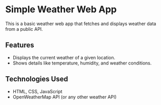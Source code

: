 # Simple Weather Web App

This is a basic weather web app that fetches and displays weather data from a public API.

## Features
- Displays the current weather of a given location.
- Shows details like temperature, humidity, and weather conditions.

## Technologies Used
- HTML, CSS, JavaScript
- OpenWeatherMap API (or any other weather API)
